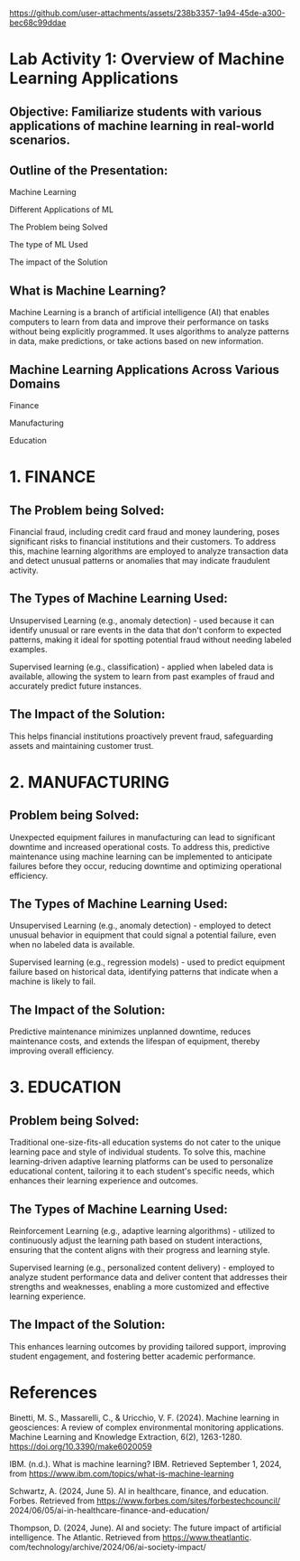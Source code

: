 
https://github.com/user-attachments/assets/238b3357-1a94-45de-a300-bec68c99ddae


# Lab Activity 1: Overview of Machine Learning Applications

## Objective: Familiarize students with various applications of machine learning in real-world scenarios.

## Outline of the Presentation:
Machine Learning

Different Applications of ML

The Problem being Solved

The type of ML Used

The impact of the Solution

## What is Machine Learning?
   Machine Learning is a branch of artificial intelligence (AI) that enables computers 
   to learn from data and improve their performance on tasks without being explicitly 
   programmed. It uses algorithms to analyze patterns in data, make predictions, or take 
   actions based on new information. 

## Machine Learning Applications Across Various Domains
Finance

Manufacturing

Education


# 1. FINANCE
## The Problem being Solved:
  Financial fraud, including credit card fraud and money laundering, poses significant 
  risks to financial institutions and their customers. To address this, machine learning 
  algorithms are employed to analyze transaction data and detect unusual patterns or 
  anomalies that may indicate fraudulent activity.

 ## The Types of Machine Learning  Used:
  Unsupervised Learning (e.g., anomaly detection) - used because it can identify unusual 
  or rare events in the data that don't conform to expected patterns, making it ideal for 
  spotting potential fraud without needing labeled examples. 


  Supervised learning (e.g., classification) - applied when labeled data is available, 
  allowing the system  to learn from past examples of fraud and accurately predict future 
  instances. 

  ## The Impact of the Solution:
  This helps financial institutions proactively prevent fraud, safeguarding assets and maintaining 
  customer trust.

# 2. MANUFACTURING
## Problem being Solved:
  Unexpected equipment failures in manufacturing can lead to significant downtime and increased 
  operational costs. To address this, predictive maintenance using machine learning can be 
  implemented to anticipate failures before they occur, reducing downtime and optimizing operational 
  efficiency.


   ## The Types of Machine Learning  Used:
  Unsupervised Learning (e.g., anomaly detection) -  employed to detect unusual behavior in 
  equipment that could signal a potential failure, even when no labeled data is available.


  Supervised learning (e.g., regression models) - used to predict equipment failure based 
  on historical data, identifying patterns that indicate when a machine is likely to fail.

  ## The Impact of the Solution:
  Predictive maintenance minimizes unplanned downtime, reduces maintenance costs, and 
  extends the lifespan of equipment, thereby improving overall efficiency.

 
  # 3. EDUCATION
## Problem being Solved:
 Traditional one-size-fits-all education systems do not cater to the unique learning 
 pace and style of individual students. To solve this, machine learning-driven adaptive 
 learning platforms can be used to personalize educational content, tailoring it to each 
 student's specific needs, which enhances their learning experience and outcomes.


   ## The Types of Machine Learning  Used:
  Reinforcement Learning (e.g., adaptive learning algorithms) -  utilized to continuously 
  adjust the learning path based on student interactions, ensuring that the content aligns 
  with their progress and learning style. 

  Supervised learning (e.g., personalized content delivery) - employed to analyze student 
  performance data and deliver content that addresses their strengths and weaknesses, 
  enabling a more customized and effective learning experience.
  
  ## The Impact of the Solution:
  This enhances learning outcomes by providing tailored support, improving student 
  engagement, and fostering better academic performance.

  # References
  Binetti, M. S., Massarelli, C., & Uricchio, V. F. (2024). Machine learning in 
  geosciences: A review of complex environmental monitoring applications. 
  Machine Learning and Knowledge Extraction, 6(2), 1263-1280. https://doi.org/10.3390/make6020059

  IBM. (n.d.). What is machine learning? IBM. Retrieved September 1, 2024, from 
  https://www.ibm.com/topics/what-is-machine-learning

  Schwartz, A. (2024, June 5). AI in healthcare, finance, and education. 
  Forbes. Retrieved from https://www.forbes.com/sites/forbestechcouncil/
  2024/06/05/ai-in-healthcare-finance-and-education/

  Thompson, D. (2024, June). AI and society: The future impact of artificial 
  intelligence. The Atlantic. Retrieved from https://www.theatlantic.
  com/technology/archive/2024/06/ai-society-impact/
